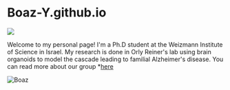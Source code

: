 # Boaz-Y.github.io
![](https://upload.wikimedia.org/wikipedia/en/thumb/3/37/Weizmann_Institute_of_Science.svg/150px-Weizmann_Institute_of_Science.svg.png)

Welcome to my personal page!
I'm a Ph.D student at the Weizmann Institute of Science in Israel. 
My research is done in Orly Reiner's lab using brain organoids to model the cascade leading to familial Alzheimer's disease. You can read more about our group *[here](https://www.weizmann.ac.il/molgen/Reiner/home)

![](https://media.licdn.com/dms/image/C4D03AQEbsju7-eNFkw/profile-displayphoto-shrink_800_800/0/1544769298521?e=1718841600&v=beta&t=ZAmb9u2OBSmlfZnjh9c9s_3kP9xIRppUroWgxgieFis "Boaz")
